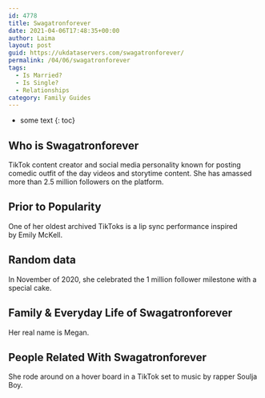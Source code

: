 ```yaml
---
id: 4778
title: Swagatronforever
date: 2021-04-06T17:48:35+00:00
author: Laima
layout: post
guid: https://ukdataservers.com/swagatronforever/
permalink: /04/06/swagatronforever
tags:
  - Is Married?
  - Is Single?
  - Relationships
category: Family Guides
---
```


* some text
{: toc}


## Who is Swagatronforever
                  
                  
                  
TikTok content creator and social media personality known for posting comedic outfit of the day videos and storytime content. She has amassed more than 2.5 million followers on the platform.
                  
              
            
              
            
                
                
                
## Prior to Popularity
                  
                  
                  
One of her oldest archived TikToks is a lip sync performance inspired by Emily McKell.
                  
              
            
              
            
                
                
                
## Random data
                  
                  
                  
In November of 2020, she celebrated the 1 million follower milestone with a special cake. 
                  
              
            
              
            
                
                
                
## Family & Everyday Life of Swagatronforever
                  
                  
                  
Her real name is Megan.
                  
              
            
              
            
                
                
                
## People Related With Swagatronforever
                  
                  
                  
She rode around on a hover board in a TikTok set to music by rapper Soulja Boy. 
                  
              
            
              
            
                
              
            
              
              
            
            
              
            
          
          
          